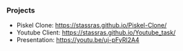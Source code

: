 ### Projects


- Piskel Clone: https://stassras.github.io/Piskel-Clone/
- Youtube Client: https://stassras.github.io/Youtube_task/
- Presentation: https://youtu.be/uj-pFyRl2A4
